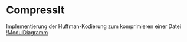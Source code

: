 CompressIt
==========

Implementierung der Huffman-Kodierung zum komprimieren einer Datei
[!ModulDiagramm](Konzept/huffman%20Class%20diagram.png)
